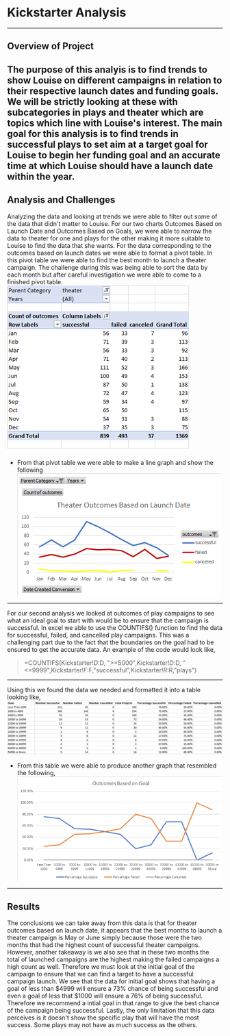 # Kickstarter Analysis 
---
## Overview of Project 
The purpose of this analyis is to find trends to show Louise on different campaigns in relation to their respective launch dates and funding goals. We will be strictly looking at these with subcategories in plays and theater which are topics which line with Louise's interest. The main goal for this analysis is to find trends in successful plays to set aim at a target goal for Louise to begin her funding goal and an accurate time at which Louise should have a launch date within the year. 
---
## Analysis and Challenges
Analyzing the data and looking at trends we were able to filter out some of the data that didn't matter to Louise. For our two charts Outcomes Based on Launch Date and Outcomes Based on Goals, we were able to narrow the data to theater for one and plays for the other making it more suitable to Louise to find the data that she wants. For the data corresponding to the outcomes based on launch dates we were able to format a pivot table. In this pivot table we were able to find the best month to launch a theater campaign. The challenge during this was being able to sort the data by each month but after careful investigation we were able to come to a finished pivot table.
![Pivot Table For Theater Analysis](https://github.com/mckjack/kickstarter-analysis/blob/main/Pivot%20Table%20for%20Theater%20Analysis.png)
- From that pivot table we were able to make a line graph and show the following 
![Theater_Outcomes_vs_Launch](https://github.com/mckjack/kickstarter-analysis/blob/main/Theater_Outcomes_vs_Launch.png)
---
For our second analysis we looked at outcomes of play campaigns to see what an ideal goal to start with would be to ensure that the campaign is successful. In excel we able to use the COUNTIFS() function to find the data for successful, failed, and cancelled play campaigns. This was a challenging part due to the fact that the boundaries on the goal had to be ensured to get the accurate data. An example of the code would look like,
> =COUNTIFS(Kickstarter!$D:$D, ">=5000",Kickstarter!$D:$D, "<=9999",Kickstarter!$F:$F,"successful",Kickstarter!$R:$R,"plays")
---
Using this we found the data we needed and formatted it into a table looking like, 
![Table of Outcomes Based on Goals](https://github.com/mckjack/kickstarter-analysis/blob/main/Table%20of%20Outcomes%20Based%20on%20Goals.png)
- From this table we were able to produce another graph that resembled the following,
![Outcomes_vs_Goals](https://github.com/mckjack/kickstarter-analysis/blob/main/Outcomes_vs_Goals.png)
---
## Results
The conclusions we can take away from this data is that for theater outcomes based on launch date, it appears that the best months to launch a theater campaign is May or June simply because those were the two months that had the highest count of successful theater campaigns. However, another takeaway is we also see that in these two months the total of launched campaigns are the highest making the failed campaigns a high count as well. Therefore we must look at the initial goal of the campaign to ensure that we can find a target to have a successful campaign launch. We see that the data for initial goal shows that having a goal of less than $4999 will ensure a 73% chance of being successful and even a goal of less that $1000 will ensure a 76% of being successful. Therefore we recommend a intial goal in that range to give the best chance of the campaign being successful. Lastly, the only limitation that this data perceives is it doesn't show the specific play that will have the most success. Some plays may not have as much success as the others.


